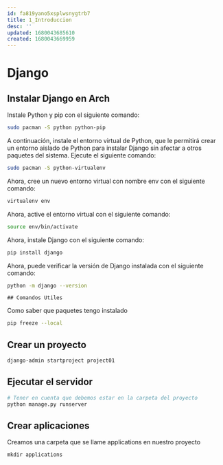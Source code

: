 ```yaml
---
id: fa819yano5xsplwsnygtrb7
title: 1_Introduccion
desc: ''
updated: 1680043685610
created: 1680043669959
---
```

# Django

## Instalar Django en Arch

Instale Python y pip con el siguiente comando:

```bash
sudo pacman -S python python-pip
```

A continuación, instale el entorno virtual de Python, que le permitirá crear un entorno aislado de Python para instalar Django sin afectar a otros paquetes del sistema. Ejecute el siguiente comando:

```bash
sudo pacman -S python-virtualenv
```

Ahora, cree un nuevo entorno virtual con nombre env con el siguiente comando:

```bash
virtualenv env
```

Ahora, active el entorno virtual con el siguiente comando:

```bash
source env/bin/activate
```

Ahora, instale Django con el siguiente comando:

```bash
pip install django
```

Ahora, puede verificar la versión de Django instalada con el siguiente comando:

```bash
python -m django --version
```

    ## Comandos Utiles

Como saber que paquetes tengo instalado

```bash
pip freeze --local
```


## Crear un proyecto

```bash
django-admin startproject project01
```

## Ejecutar el servidor

```bash
# Tener en cuenta que debemos estar en la carpeta del proyecto
python manage.py runserver
```

## Crear aplicaciones

Creamos una carpeta que se llame applications en nuestro proyecto

```
mkdir applications
```